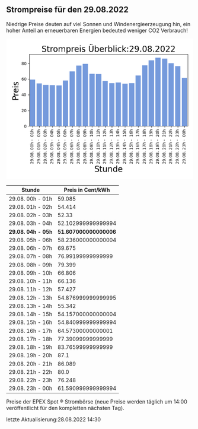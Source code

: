 
## Strompreise für den 29.08.2022

Niedrige Preise deuten auf viel Sonnen und Windenergieerzeugung hin, ein hoher Anteil an erneuerbaren Energien bedeuted weniger CO2 Verbrauch!

![Strompreis übersicht](imgs/strompreis_uebersicht.png)

| Stunde | Preis in Cent/kWh |
|---|---|
| 29.08. 00h -  01h | 59.085 | 
| 29.08. 01h -  02h | 54.414 | 
| 29.08. 02h -  03h | 52.33 | 
| 29.08. 03h -  04h | 52.102999999999994 | 
| **29.08. 04h -  05h** | **51.607000000000006** | 
| 29.08. 05h -  06h | 58.236000000000004 | 
| 29.08. 06h -  07h | 69.675 | 
| 29.08. 07h -  08h | 76.99199999999999 | 
| 29.08. 08h -  09h | 79.399 | 
| 29.08. 09h -  10h | 66.806 | 
| 29.08. 10h -  11h | 66.136 | 
| 29.08. 11h -  12h | 57.427 | 
| 29.08. 12h -  13h | 54.876999999999995 | 
| 29.08. 13h -  14h | 55.342 | 
| 29.08. 14h -  15h | 54.157000000000004 | 
| 29.08. 15h -  16h | 54.840999999999994 | 
| 29.08. 16h -  17h | 64.57300000000001 | 
| 29.08. 17h -  18h | 77.39099999999999 | 
| 29.08. 18h -  19h | 83.76599999999999 | 
| 29.08. 19h -  20h | 87.1 | 
| 29.08. 20h -  21h | 86.089 | 
| 29.08. 21h -  22h | 80.0 | 
| 29.08. 22h -  23h | 76.248 | 
| 29.08. 23h -  00h | 61.590999999999994 | 

Preise der EPEX Spot ® Strombörse (neue Preise werden täglich um 14:00 veröffentlicht für den kompletten nächsten Tag).

letzte Aktualisierung:28.08.2022 14:30